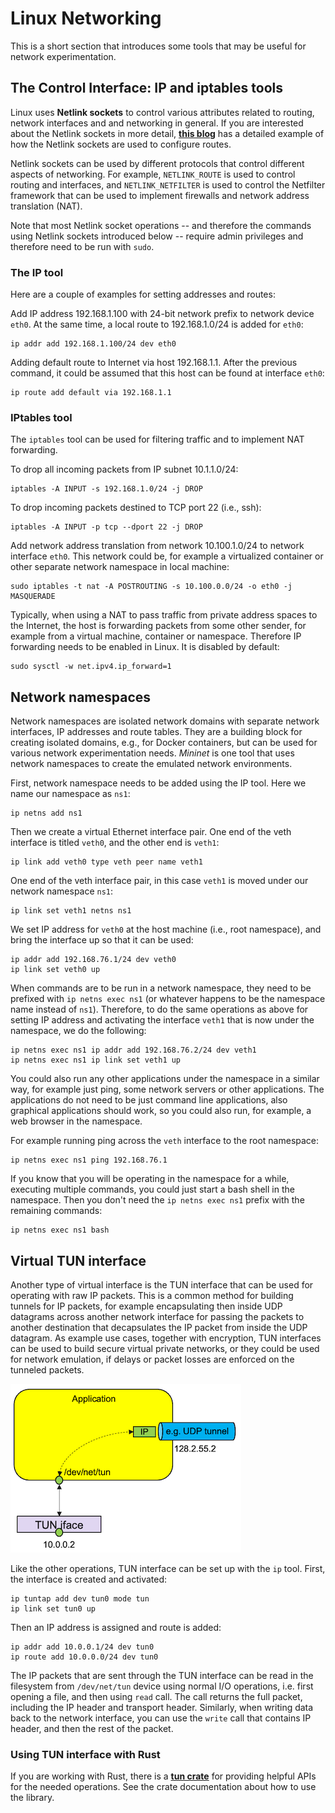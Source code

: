 # Linux Networking

This is a short section that introduces some tools that may be useful for
network experimentation.

## The Control Interface: IP and iptables tools

Linux uses **Netlink sockets** to control various attributes related to routing,
network interfaces and and networking in general. If you are interested about
the Netlink sockets in more detail,
**[this blog](https://olegkutkov.me/2019/08/29/modifying-linux-network-routes-using-netlink/)**
has a detailed example of how the Netlink sockets are used to configure routes.

Netlink sockets can be used by different protocols that control different
aspects of networking. For example, `NETLINK_ROUTE` is used to control routing
and interfaces, and `NETLINK_NETFILTER` is used to control the Netfilter
framework that can be used to implement firewalls and network address
translation (NAT).

Note that most Netlink socket operations -- and therefore the commands using
Netlink sockets introduced below -- require admin privileges and therefore need
to be run with `sudo`.

### The IP tool

Here are a couple of examples for setting addresses and routes:

Add IP address 192.168.1.100 with 24-bit network prefix to network device
`eth0`. At the same time, a local route to 192.168.1.0/24 is added for `eth0`:

    ip addr add 192.168.1.100/24 dev eth0

Adding default route to Internet via host 192.168.1.1. After the previous
command, it could be assumed that this host can be found at interface `eth0`:

    ip route add default via 192.168.1.1

### IPtables tool

The `iptables` tool can be used for filtering traffic and to implement NAT
forwarding.

To drop all incoming packets from IP subnet 10.1.1.0/24:

    iptables -A INPUT -s 192.168.1.0/24 -j DROP

To drop incoming packets destined to TCP port 22 (i.e., ssh):

    iptables -A INPUT -p tcp --dport 22 -j DROP

Add network address translation from network 10.100.1.0/24 to network interface
`eth0`. This network could be, for example a virtualized container or other
separate network namespace in local machine:

    sudo iptables -t nat -A POSTROUTING -s 10.100.0.0/24 -o eth0 -j MASQUERADE

Typically, when using a NAT to pass traffic from private address spaces to the
Internet, the host is forwarding packets from some other sender, for example
from a virtual machine, container or namespace. Therefore IP forwarding needs to
be enabled in Linux. It is disabled by default:

    sudo sysctl -w net.ipv4.ip_forward=1

## Network namespaces

Network namespaces are isolated network domains with separate network
interfaces, IP addresses and route tables. They are a building block for
creating isolated domains, e.g., for Docker containers, but can be used for
various network experimentation needs. _Mininet_ is one tool that uses network
namespaces to create the emulated network environments.

First, network namespace needs to be added using the IP tool. Here we name our
namespace as `ns1`:

    ip netns add ns1

Then we create a virtual Ethernet interface pair. One end of the veth interface
is titled `veth0`, and the other end is `veth1`:

    ip link add veth0 type veth peer name veth1

One end of the veth interface pair, in this case `veth1` is moved under our
network namespace `ns1`:

    ip link set veth1 netns ns1

We set IP address for `veth0` at the host machine (i.e., root namespace), and
bring the interface up so that it can be used:

    ip addr add 192.168.76.1/24 dev veth0
    ip link set veth0 up

When commands are to be run in a network namespace, they need to be prefixed
with `ip netns exec ns1` (or whatever happens to be the namespace name instead
of `ns1`). Therefore, to do the same operations as above for setting IP address
and activating the interface `veth1` that is now under the namespace, we do the
following:

    ip netns exec ns1 ip addr add 192.168.76.2/24 dev veth1
    ip netns exec ns1 ip link set veth1 up

You could also run any other applications under the namespace in a similar way,
for example just ping, some network servers or other applications. The
applications do not need to be just command line applications, also graphical
applications should work, so you could also run, for example, a web browser in
the namespace.

For example running ping across the `veth` interface to the root namespace:

    ip netns exec ns1 ping 192.168.76.1

If you know that you will be operating in the namespace for a while, executing
multiple commands, you could just start a bash shell in the namespace. Then
you don't need the `ip netns exec ns1` prefix with the remaining commands:

    ip netns exec ns1 bash

## Virtual TUN interface

Another type of virtual interface is the TUN interface that can be used for
operating with raw IP packets. This is a common method for building tunnels for
IP packets, for example encapsulating then inside UDP datagrams across another
network interface for passing the packets to another destination that
decapsulates the IP packet from inside the UDP datagram. As example use cases,
together with encryption, TUN interfaces can be used to build secure virtual
private networks, or they could be used for network emulation, if delays or
packet losses are enforced on the tunneled packets.

![TUN scenario](images/tun.png "TUN scenario")

Like the other operations, TUN interface can be set up with the `ip` tool.
First, the interface is created and activated:

    ip tuntap add dev tun0 mode tun
    ip link set tun0 up

Then an IP address is assigned and route is added:

    ip addr add 10.0.0.1/24 dev tun0
    ip route add 10.0.0.0/24 dev tun0

The IP packets that are sent through the TUN interface can be read in the
filesystem from `/dev/net/tun` device using normal I/O operations, i.e. first
opening a file, and then using `read` call. The call returns the full packet,
including the IP header and transport header. Similarly, when writing data back
to the network interface, you can use the `write` call that contains IP header,
and then the rest of the packet.

### Using TUN interface with Rust

If you are working with Rust, there is a
**[tun crate](https://crates.io/crates/tun)** for providing helpful APIs for the
needed operations. See the crate documentation about how to use the library.
